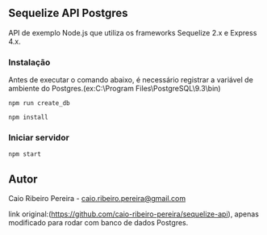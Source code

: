 ## Sequelize API Postgres

API de exemplo Node.js que utiliza os frameworks Sequelize 2.x e Express 4.x.

### Instalação

Antes de executar o comando abaixo, é necessário registrar a variável de ambiente do Postgres.(ex:C:\Program Files\PostgreSQL\9.3\bin)

`npm run create_db`  

`npm install`

### Iniciar servidor
`npm start`

## Autor
Caio Ribeiro Pereira - caio.ribeiro.pereira@gmail.com

link original:(https://github.com/caio-ribeiro-pereira/sequelize-api), apenas modificado para rodar com banco de dados Postgres.
